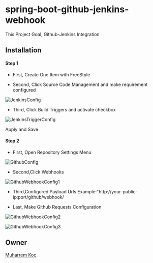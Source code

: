 # spring-boot-github-jenkins-webhook

This Project Goal, Github-Jenkins Integration

## Installation

 #### Step 1

- First, Create One Item with FreeStyle

- Second, Click Source Code Management and make requirement configured

![JenkinsConfig](https://user-images.githubusercontent.com/80245013/197540407-e00b3202-d787-4c60-8218-c2d54df3a1ba.png)


- Third, Click Build Triggers and activate checkbox

![JenkinsTriggerConfig](https://user-images.githubusercontent.com/80245013/197540850-aeaf89cc-6822-4e00-b1b1-bd75dccee924.png)


 Apply and Save



 #### Step 2

- First, Open Repository Settings Menu

![GithubConfig](https://user-images.githubusercontent.com/80245013/197540942-d7a41798-e550-4105-97e7-1ca584638906.png)


- Second,Click Webhooks

![GithubWebhookConfig1](https://user-images.githubusercontent.com/80245013/197540964-45fb58c1-fd70-4ea7-bcda-3ea40cce46b1.png)

- Third,Configured Payload Urls Example:"http://your-public-ip:port/github/webhook/

- Last, Make Github Requests Configuration


![GithubWebhookConfig2](https://user-images.githubusercontent.com/80245013/197541043-781a636c-aa36-4f05-bce6-0a81b1e67d34.png)

![GithubWebhookConfig3](https://user-images.githubusercontent.com/80245013/197541055-9b9ed382-04a9-494c-9b4e-45c68961445f.png)







## Owner
[Muharrem Koç](https://github.com/muharremkoc)
